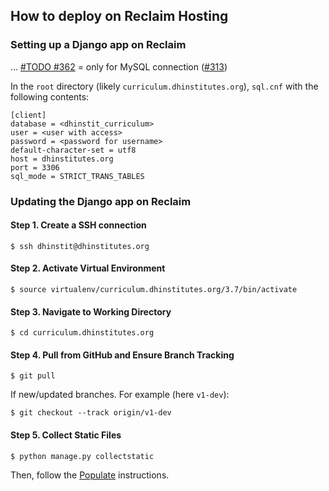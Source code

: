 ## How to deploy on Reclaim Hosting

### Setting up a Django app on Reclaim

... [#TODO #362](https://github.com/DHRI-Curriculum/django-app/issues/362) = only for MySQL connection ([#313](https://github.com/DHRI-Curriculum/django-app/issues/313))

In the `root` directory (likely `curriculum.dhinstitutes.org`), `sql.cnf` with the following contents:

```
[client]
database = <dhinstit_curriculum>
user = <user with access>
password = <password for username>
default-character-set = utf8
host = dhinstitutes.org
port = 3306
sql_mode = STRICT_TRANS_TABLES
```

### Updating the Django app on Reclaim

#### Step 1. Create a SSH connection

```console
$ ssh dhinstit@dhinstitutes.org
```

#### Step 2. Activate Virtual Environment

```console
$ source virtualenv/curriculum.dhinstitutes.org/3.7/bin/activate
```

#### Step 3. Navigate to Working Directory

```console
$ cd curriculum.dhinstitutes.org
```

#### Step 4. Pull from GitHub and Ensure Branch Tracking

```console
$ git pull
```

If new/updated branches. For example (here `v1-dev`):

```console
$ git checkout --track origin/v1-dev
```

#### Step 5. Collect Static Files

```console
$ python manage.py collectstatic
```

Then, follow the [Populate](populate.md) instructions.
